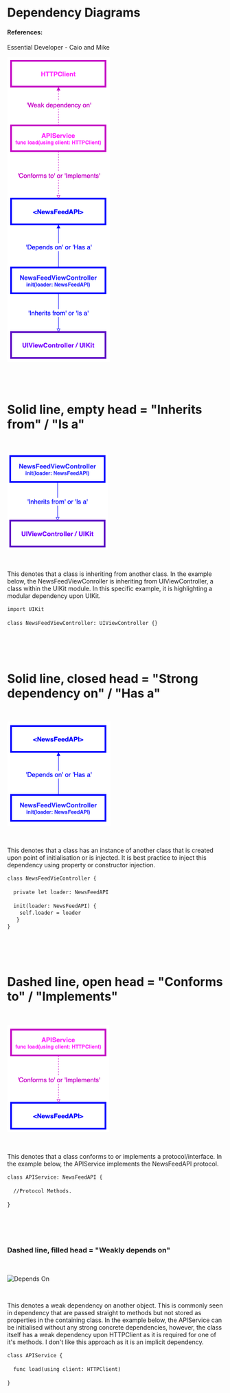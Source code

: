 # Dependency Diagrams
#### References:
Essential Developer - Caio and Mike

![Dependency Diagram](/DependencyDiagramExample.png)
<br />
<br />
<br />
<br />
# Solid line, empty head = "Inherits from" / "Is a"

<br />

![Inherits From](/InheritsFrom.png)

<br />

This denotes that a class is inheriting from another class. In the example below, the NewsFeedViewConroller is inheriting from UIViewController, a class within the UIKit module. In this specific example, it is highlighting a modular dependency upon UIKit.

```
import UIKit

class NewsFeedViewController: UIViewController {}
```

<br />
<br />
<br />

# Solid line, closed head = "Strong dependency on" / "Has a"

<br />

![Depends On](/DependsOn.png)

<br />

This denotes that a class has an instance of another class that is created upon point of initialisation or is injected. It is best practice to inject this dependency using property or constructor injection.

```
class NewsFeedVieController {

  private let loader: NewsFeedAPI
  
  init(loader: NewsFeedAPI) {
    self.loader = loader 
   }
}
```
<br />
<br />
<br />

# Dashed line, open head = "Conforms to" / "Implements"

<br />

![Depends On](/ConformsTo.png)

<br />

This denotes that a class conforms to or implements a protocol/interface. In the example below, the APIService implements the NewsFeedAPI protocol.

```
class APIService: NewsFeedAPI {

  //Protocol Methods.

}
```

<br />
<br />
<br />

### Dashed line, filled head = "Weakly depends on"

<br />

![Depends On](/WeaklyDependsOn.png)

<br />

This denotes a weak dependency on another object. This is commonly seen in dependency that are passed straight to methods but not stored as properties in the containing class. In the example below, the APIService can be initialised without any strong concrete dependencies, however, the class itself has a weak dependency upon HTTPClient as it is required for one of it's methods. I don't like this approach as it is an implicit dependency. 

```
class APIService {

  func load(using client: HTTPClient)
  
}

```

